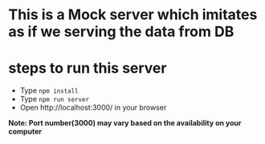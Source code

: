 # This is a Mock server which imitates as if we serving the data from DB




# steps to run this server

- Type `npm install`
- Type `npm run server`
- Open http://localhost:3000/ in your browser


**Note: Port number(3000) may vary based on the availability on your computer**



